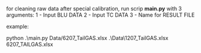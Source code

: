 for cleaning raw data after special calibration, run scrip **main.py** with 3 arguments:
1 - Input BLU DATA
2 - Input TC DATA
3 - Name for RESULT FILE

example:

python .\main.py Data/6207_TailGAS.xlsx .\Data\1207_TailGAS.xlsx 6207_TAILGAS.xlsx
